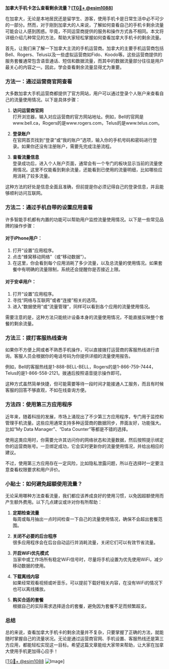 **加拿大手机卡怎么查看剩余流量？[[TG💪+ @esim1088](https://t.me/s/esim1088)]**

在加拿大，无论是本地居民还是留学生、游客，使用手机卡是日常生活中必不可少的一部分。然而，对于刚到加拿大的人来说，了解如何查看自己的手机卡剩余流量可能会让人感到困惑。毕竟，不同运营商提供的服务和操作方式各不相同。本文将详细介绍几种常见的方法，帮助大家轻松掌握如何查看加拿大手机卡的剩余流量。

首先，让我们来了解一下加拿大主流的手机运营商。加拿大的主要手机运营商包括Bell、Rogers、Telus以及一些虚拟运营商如Fido、Koodo等。这些运营商提供的服务套餐通常包含语音通话、短信和数据流量，而其中的数据流量部分往往是用户最关心的内容之一。因此，学会查看剩余流量显得尤为重要。

### 方法一：通过运营商官网查看

大多数加拿大手机运营商都提供了官方网站，用户可以通过登录个人账户来查看自己的流量使用情况。以下是具体步骤：

1. **访问运营商官网**  
   打开浏览器，输入对应运营商的官方网站地址。例如，Bell的官网是www.bell.ca，Rogers的是www.rogers.com，Telus的是www.telus.com。

2. **登录账户**  
   在官网首页找到“登录”或“我的账户”选项，输入你的手机号码和密码进行登录。如果你还没有注册账户，需要先完成注册流程。

3. **查看流量信息**  
   登录成功后，进入个人账户页面，通常会有一个专门的板块显示当前的流量使用情况。这里不仅能看到剩余流量，还能看到已使用的流量明细，比如哪些应用消耗了较多流量。

这种方法的好处是信息全面且准确，但前提是你必须记得自己的登录信息，并且能够顺利访问互联网。

### 方法二：通过手机自带的设置应用查看

许多智能手机都有内置的功能可以帮助用户监控流量使用情况。以下是一些常见品牌的操作步骤：

#### 对于iPhone用户：
1. 打开“设置”应用程序。
2. 点击“蜂窝移动网络”（或“移动数据”）。
3. 在这里，你会看到每个应用消耗了多少流量，以及总流量的使用情况。如果套餐中有明确的流量限制，系统还会提醒你是否接近上限。

#### 对于安卓用户：
1. 打开“设置”应用程序。
2. 寻找“网络与互联网”或者“连接”相关的选项。
3. 进入“数据使用”或“流量管理”，同样可以看到各个应用的流量使用情况。

需要注意的是，这种方法只能统计设备本身的流量使用情况，不能直接反映整个套餐的剩余流量。

### 方法三：拨打客服热线查询

如果你不方便上网或者不熟悉手机操作，可以直接拨打运营商的客服热线进行咨询。客服人员会根据你的电话号码为你提供详细的流量使用报告。

例如，Bell的客服热线是1-888-BELL-BELL，Rogers的是1-866-759-7444，Telus的是1-866-558-2121。拨通后按照语音提示操作即可。

这种方式虽然简单快捷，但可能需要等待一段时间才能接通人工服务，而且有时候客服的回答不够直观，不如在线查询方便。

### 方法四：使用第三方应用程序

近年来，随着科技的发展，市场上涌现出了不少第三方应用程序，专门用于监控和管理手机流量。这些应用通常支持多种运营商的数据同步，界面友好，功能强大。比如“My Data Manager”、“Data Counter”等都是不错的选择。

使用这类应用时，你需要允许其访问你的网络状态和流量数据，然后按照提示绑定你的运营商账号。一旦绑定成功，它会实时更新你的流量使用情况，并给出相应的建议。

不过，使用第三方应用存在一定风险，比如隐私泄露问题，所以在选择时一定要注意查看权限要求和用户评价。

### 小贴士：如何避免超额使用流量？

无论采用哪种方法查看流量，我们都应该养成良好的使用习惯，以免因超额使用而产生额外费用。以下几点建议或许对你有所帮助：

1. **定期检查流量**  
   每周或每月抽出一点时间检查一下自己的流量使用情况，确保不会超出套餐范围。

2. **关闭不必要的后台程序**  
   很多应用程序会在后台自动运行并消耗流量，关闭它们可以有效节省流量。

3. **开启WiFi优先模式**  
   当家中或工作场所有稳定WiFi信号时，尽量将手机设置为优先使用WiFi，减少移动数据的使用。

4. **下载离线内容**  
   如果经常观看视频或听音乐，可以提前下载好相关内容，在没有WiFi的情况下也可以离线播放。

5. **购买合适的套餐**  
   根据自己的实际需求选择适合的套餐，避免因为套餐不足而频繁超支。

### 总结

总的来说，查看加拿大手机卡的剩余流量并不复杂，只要掌握了正确的方法，就能随时掌握自己的流量状况。无论是通过运营商官网、手机设置、客服热线还是第三方应用，都能轻松实现这一目标。希望这篇文章能给大家带来帮助，让大家在加拿大使用手机更加得心应手！

[[TG💪+ @esim1088](https://t.me/s/esim1088) ![Image](https://i.postimg.cc/4NQfJmqS/Snipaste-2025-05-13-00-14-12.png)]